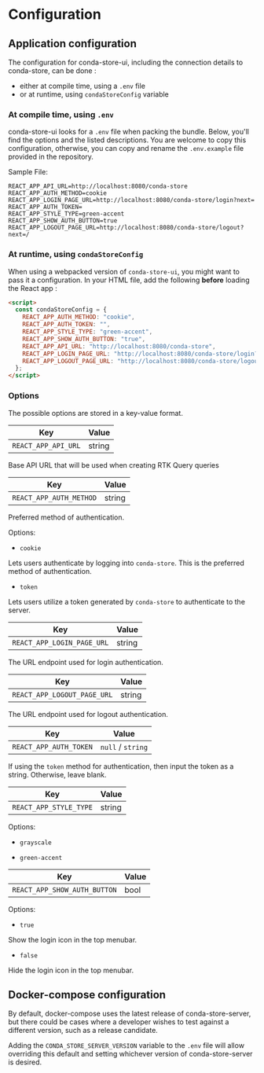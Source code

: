 # Configuration

## Application configuration

The configuration for conda-store-ui, including the connection details to conda-store, can be done :

- either at compile time, using a `.env` file
- or at runtime, using `condaStoreConfig` variable

### At compile time, using `.env`

conda-store-ui looks for a `.env` file when packing the bundle.
Below, you'll find the options and the listed descriptions. You are welcome to copy this configuration, otherwise, you can copy and rename the `.env.example` file provided in the repository.

Sample File:

```.env
REACT_APP_API_URL=http://localhost:8080/conda-store
REACT_APP_AUTH_METHOD=cookie
REACT_APP_LOGIN_PAGE_URL=http://localhost:8080/conda-store/login?next=
REACT_APP_AUTH_TOKEN=
REACT_APP_STYLE_TYPE=green-accent
REACT_APP_SHOW_AUTH_BUTTON=true
REACT_APP_LOGOUT_PAGE_URL=http://localhost:8080/conda-store/logout?next=/
```

### At runtime, using `condaStoreConfig`

When using a webpacked version of `conda-store-ui`, you might want to pass it a configuration.
In your HTML file, add the following **before** loading the React app :

```html
<script>
  const condaStoreConfig = {
    REACT_APP_AUTH_METHOD: "cookie",
    REACT_APP_AUTH_TOKEN: "",
    REACT_APP_STYLE_TYPE: "green-accent",
    REACT_APP_SHOW_AUTH_BUTTON: "true",
    REACT_APP_API_URL: "http://localhost:8080/conda-store",
    REACT_APP_LOGIN_PAGE_URL: "http://localhost:8080/conda-store/login?next=",
    REACT_APP_LOGOUT_PAGE_URL: "http://localhost:8080/conda-store/logout?next=/"
  };
</script>
```

### Options

The possible options are stored in a key-value format.

| Key                 | Value  |
| ------------------- | ------ |
| `REACT_APP_API_URL` | string |

Base API URL that will be used when creating RTK Query queries

| Key                     | Value  |
| ----------------------- | ------ |
| `REACT_APP_AUTH_METHOD` | string |

Preferred method of authentication.

Options:

- `cookie`

Lets users authenticate by logging into `conda-store`. This is the preferred method of authentication.

- `token`

Lets users utilize a token generated by `conda-store` to authenticate to the server.

| Key                        | Value  |
| -------------------------- | ------ |
| `REACT_APP_LOGIN_PAGE_URL` | string |

The URL endpoint used for login authentication.

| Key                         | Value  |
| --------------------------- | ------ |
| `REACT_APP_LOGOUT_PAGE_URL` | string |

The URL endpoint used for logout authentication.

| Key                    | Value             |
| ---------------------- | ----------------- |
| `REACT_APP_AUTH_TOKEN` | `null` / `string` |

If using the `token` method for authentication, then input the token as a string.
Otherwise, leave blank.

| Key                    | Value  |
| ---------------------- | ------ |
| `REACT_APP_STYLE_TYPE` | string |

Options:

- `grayscale`

- `green-accent`

| Key                          | Value |
| ---------------------------- | ----- |
| `REACT_APP_SHOW_AUTH_BUTTON` | bool  |

Options:

- `true`

Show the login icon in the top menubar.

- `false`

Hide the login icon in the top menubar.

## Docker-compose configuration

By default, docker-compose uses the latest release of conda-store-server, but there could be cases where a developer wishes to test against a different version, such as a release candidate.

Adding the `CONDA_STORE_SERVER_VERSION` variable to the `.env` file will allow overriding this default and setting whichever version of conda-store-server is desired.
